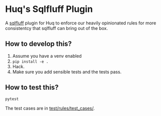 # Huq's Sqlfluff Plugin

A [sqlfluff](https://github.com/sqlfluff/sqlfluff) plugin for Huq to enforce our heavily opinionated rules for more consistentcy that sqlfluff can bring out of the box.

## How to develop this?

1. Assume you have a venv enabled
2. `pip install -e .`
3. Hack.
4. Make sure you add sensible tests and the tests pass.

## How to test this?

```bash
pytest
```

The test cases are in [test/rules/test_cases/](test/rules/test_cases/).
